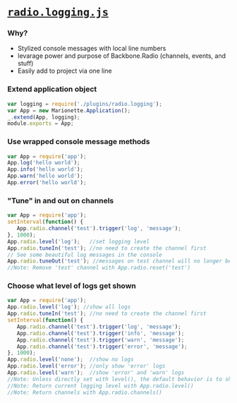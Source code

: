 [`radio.logging.js`](radio.logging.js)
==================
### **Why?**
- Stylized console messages with local line numbers
- levarage power and purpose of Backbone.Radio (channels, events, and stuff)
- Easily add to project via one line

### Extend application object
```javascript
var logging = require('./plugins/radio.logging');
var App = new Marionette.Application();
_.extend(App, logging);
module.exports = App;
```

### Use wrapped console message methods
```javascript
var App = require('app');
App.log('hello world');
App.info('hello world');
App.warn('hello world');
App.error('hello world');
```

### "Tune" in and out on channels
```javascript
var App = require('app');
setInterval(function() {
   App.radio.channel('test').trigger('log', 'message');
}, 1000);
App.radio.level('log');   //set logging level
App.radio.tuneIn('test'); //no need to create the channel first
// See some beautiful log messages in the console
App.radio.tuneOut('test'); //messages on test channel will no longer be shown
//Note: Remove 'test' channel with App.radio.reset('test')
```

### Choose what level of logs get shown
```javascript
var App = require('app');
App.radio.level('log'); //show all logs
App.radio.tuneIn('test'); //no need to create the channel first
setInterval(function() {
   App.radio.channel('test').trigger('log', 'message');
   App.radio.channel('test').trigger('info', 'message');
   App.radio.channel('test').trigger('warn', 'message');
   App.radio.channel('test').trigger('error', 'message');
}, 1000);
App.radio.level('none');  //show no logs
App.radio.level('error'); //only show 'error' logs
App.radio.level('warn');  //show 'error' and 'warn' logs
//Note: Unless directly set with level(), the default behavior is to show no logs
//Note: Return current logging level with App.radio.level()
//Note: Return channels with App.radio.channels()
```
